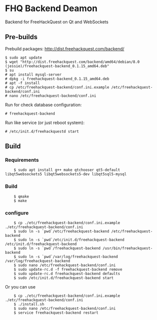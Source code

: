 # FHQ Backend Deamon

Backend for FreeHackQuest on Qt and WebSockets


## Pre-builds

Prebuild packages: http://dist.freehackquest.com/backend/

	$ sudo apt update
	$ wget "http://dist.freehackquest.com/backend/amd64/debian/8.0 (jessie)/freehackquest-backend_0.1.15_amd64.deb"
	$ su
	# apt install mysql-server
	# dpkg -i freehackquest-backend_0.1.15_amd64.deb
	# apt -f install
	# cp /etc/freehackquest-backend/conf.ini.example /etc/freehackquest-backend/conf.ini
	# nano /etc/freehackquest-backend/conf.ini
	
Run for check database configuration:

	# freehackquest-backend
	
Run like service (or just reboot system):

	# /etc/init.d/freehackquestd start

## Build

### Requirements

        $ sudo apt install g++ make qtchooser qt5-default libqt5websockets5 libqt5websockets5-dev libqt5sql5-mysql

### Build

        $ qmake
        $ make

### configure

        $ cp ./etc/freehackquest-backend/conf.ini.example ./etc/freehackquest-backend/conf.ini
        $ sudo ln -s `pwd`/etc/freehackquest-backend /etc/freehackquest-backend
        $ sudo ln -s `pwd`/etc/init.d/freehackquest-backend /etc/init.d/freehackquest-backend
        $ sudo ln -s `pwd`/freehackquest-backend /usr/bin/freehackquest-backend
        $ sudo ln -s `pwd`/var/log/freehackquest-backend /var/log/freehackquest-backend
        $ sudo nano /etc/freehackquest-backend/conf.ini
        $ sudo update-rc.d -f freehackquest-backend remove
        $ sudo update-rc.d freehackquest-backend defaults
        $ sudo /etc/init.d/freehackquest-backend start

Or you can use

		$ cp ./etc/freehackquest-backend/conf.ini.example ./etc/freehackquest-backend/conf.ini
		$ ./install.sh
		$ sudo nano /etc/freehackquest-backend/conf.ini
		$ service freehackquest-backend restart
